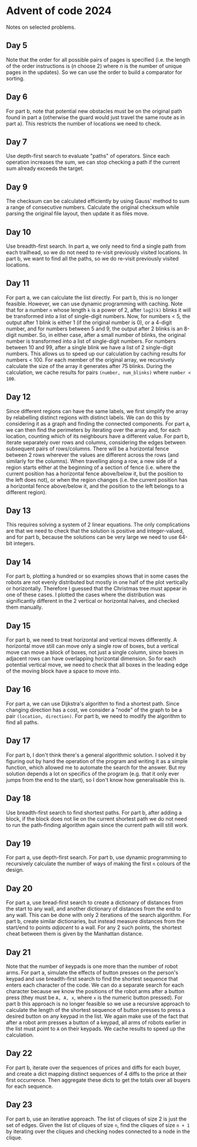 # Advent of code 2024

Notes on selected problems.

## Day 5

Note that the order for all possible pairs of pages is specified (i.e. the length of the order instructions 
is ($n$ choose 2) where $n$ is the number of unique pages in the updates). So we can use the order to build a comparator 
for sorting.


## Day 6

For part b, note that potential new obstacles must be on the original path found in part a (otherwise the guard would 
just travel the same route as in part a). This restricts the number of locations we need to check.

## Day 7

Use depth-first search to evaluate "paths" of operators. Since each operation increases the sum, we can stop checking 
a path if the current sum already exceeds the target.


## Day 9

The checksum can be calculated efficiently by using Gauss' method to sum a range of consecutive numbers. Calculate the
original checksum while parsing the original file layout, then update it as files move.

## Day 10

Use breadth-first search. In part a, we only need to find a single path from each trailhead, so we do not need to re-visit 
previously visited locations. In part b, we want to find all the paths, so we do re-visit previously visited locations.

## Day 11

For part a, we can calculate the list directly. For part b, this is no longer feasible. However, we can use dynamic programming
with caching. Note that for a number `n` whose length `k` is a power of 2, after  `log2(k)` blinks it will be transformed into a list of single-digit numbers.
Now, for numbers < 5, the output after 1 blink is either 1 (if the original number is 0), or a 4-digit number, 
and for numbers between 5 and 9, the output after 2 blinks is an 8-digit number. So, in either case, after a small number of blinks, 
the original number is transformed into a list of single-digit numbers. For numbers between 10 and 99, after a single blink we have a list of 2 single-digit numbers. This 
allows us to speed up our calculation by caching results for numbers < 100.
For each member of the original array, we recursively calculate the size of the array it generates after 75 blinks. During the calculation, 
we cache results for pairs `(number, num_blinks)` where `number < 100`.

## Day 12

Since different regions can have the same labels, we first simplify the array by relabelling distinct regions with distinct labels.
We can do this by considering it as a graph and finding the connected components. For part a, we can then find the perimeters by iterating 
over the array and, for each location, counting which of its neighbours have a different value.
For part b, iterate separately over rows and columns, considering the edges between subsequent pairs of rows/columns.
There will be a horizontal fence between 2 rows wherever the values are different across the rows (and similarly for the columns).
When travelling along a row, a new side of a region starts either at the beginning of a section of fence 
(i.e. where the current position has a horizontal fence above/below it, but the position to the left does not), 
or when the region changes (i.e. the current position has a horizontal fence above/below it, and the position to the left 
belongs to a different region).

## Day 13

This requires solving a system of 2 linear equations. The only complications are that we need to check that the solution 
is positive and integer-valued, and for part b, because the solutions can be very large we need to use 64-bit integers.

## Day 14

For part b, plotting a hundred or so examples shows that in some cases the robots are not evenly distributed but mostly in 
one half of the plot vertically or horizontally. Therefore I guessed that the Christmas tree must appear in one of these cases. 
I plotted the cases where the distribution was significantly different in the 2 vertical or horizontal halves, and checked them 
manually.

## Day 15

For part b, we need to treat horizontal and vertical moves differently. A horizontal move still can move only a single row
of boxes, but a vertical move can move a block of boxes, not just a single column, since boxes in adjacent rows can have 
overlapping horizontal dimension. So for each potential vertical move, we need to check that all boxes in the leading edge of the moving block
have a space to move into.

## Day 16
For part a, we can use Dijkstra's algorithm to find a shortest path. Since changing direction has a cost, we consider a "node" of 
the graph to be a pair `(location, direction)`. For part b, we need to modify the algorithm to find all paths.

## Day 17
For part b, I don't think there's a general algorithmic solution. I solved it by figuring out by hand the operation 
of the program and writing it as a simple function, which allowed me to automate the search for the answer. But my solution 
depends a lot on specifics of the program (e.g. that it only ever jumps from the end to the start), so I don't know how
generalisable this is.

## Day 18
Use breadth-first search to find shortest paths. For part b, after adding a block, if the block does not lie on the current shortest 
path we do not need to run the path-finding algorithm again since the current path will still work.

## Day 19
For part a, use depth-first search. For part b, use dynamic programming to recursively calculate the number of ways of 
making the first `n` colours of the design.

## Day 20
For part a, use bread-first search to create a dictionary of distances from the start to any wall, and another dictionary 
of distances from the end to any wall. This can be done with only 2 iterations of the search algorithm. For part b, 
create similar dictionaries, but instead measure distances from the start/end to points _adjacent_ to a wall. For any 2 
such points, the shortest cheat between them is given by the Manhattan distance.

## Day 21
Note that the number of keypads is one more than the number of robot arms. For part a, simulate the effects of button presses
on the person's keypad and use breadth-first search to find the shortest sequence that enters each character of the code. We 
can do a separate search for each character because we know the positions of the robot arms after a button press (they must be `A, A, x`, where 
`x` is the numeric button pressed). For part b this approach is no longer feasible so we use a recursive approach to calculate the length
of the shortest sequence of button presses to press a desired button on any keypad in the list. We again make use of the 
fact that after a robot arm presses a button of a keypad, all arms of robots earlier in the list must point to `A` on their keypads. 
We cache results to speed up the calculation.


## Day 22
For part b, iterate over the sequences of prices and diffs for each buyer, and create a dict mapping distinct sequences of 4 diffs to 
the price at their first occurrence. Then aggregate these dicts to get the totals over all buyers for each sequence.


## Day 23
For part b, use an iterative approach. The list of cliques of size 2 is just the set of edges. Given the list of cliques 
of size `n`, find the cliques of size `n + 1` by iterating over the cliques and checking nodes connected to a node in the 
clique.

